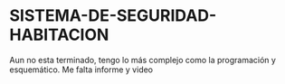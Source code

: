 # SISTEMA-DE-SEGURIDAD-HABITACION
Aun no esta terminado, tengo lo más complejo como la programación y esquemático. Me falta informe y video
